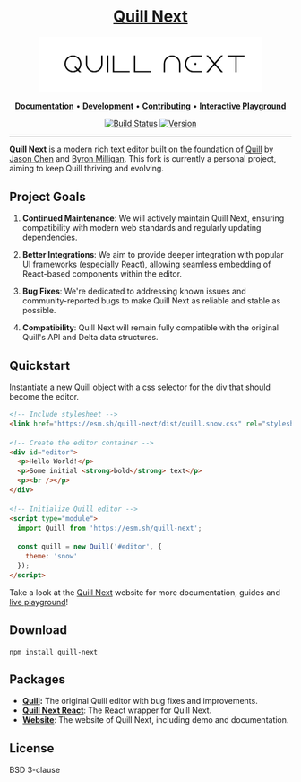 <h1 align="center">
  <a href="https://quill-next.diverse.space/" title="Quill">Quill Next</a>
</h1>
<p align="center">
  <a href="https://quill-next.diverse.space/" title="Quill"><img alt="Quill Logo" src="./images/quill-next.png" width="400"></a>
</p>
<p align="center">
  <a title="Documentation" href="https://quill-next.diverse.space/quickstart"><strong>Documentation</strong></a>
  &#x2022;
  <a title="Development" href="https://github.com/vincentdchan/quill-next/blob/main/.github/DEVELOPMENT.md"><strong>Development</strong></a>
  &#x2022;
  <a title="Contributing" href="https://github.com/vincentdchan/quill-next/blob/main/.github/CONTRIBUTING.md"><strong>Contributing</strong></a>
  &#x2022;
  <a title="Interactive Playground" href="https://quill-next.diverse.space/playground/"><strong>Interactive Playground</strong></a>
</p>
<p align="center">
  <a href="https://github.com/vincentdchan/quill-next/actions" title="Build Status"><img src="https://github.com/slab/quill/actions/workflows/main.yml/badge.svg" alt="Build Status"></a>
  <a href="https://npmjs.com/package/quill-next" title="Version"><img src="https://img.shields.io/npm/v/quill.svg" alt="Version"></a>
</p>

<hr/>

**Quill Next** is a modern rich text editor built on the foundation of [Quill](https://quilljs.com/) by [Jason Chen](https://twitter.com/jhchen) and [Byron Milligan](https://twitter.com/byronmilligan). This fork is currently a personal project, aiming to keep Quill thriving and evolving.

Project Goals
-------------

1.  **Continued Maintenance**: We will actively maintain Quill Next, ensuring compatibility with modern web standards and regularly updating dependencies.

2.  **Better Integrations**: We aim to provide deeper integration with popular UI frameworks (especially React), allowing seamless embedding of React-based components within the editor.

3. **Bug Fixes**: We're dedicated to addressing known issues and community-reported bugs to make Quill Next as reliable and stable as possible.

4. **Compatibility**: Quill Next will remain fully compatible with the original Quill's API and Delta data structures.


## Quickstart

Instantiate a new Quill object with a css selector for the div that should become the editor.

```html
<!-- Include stylesheet -->
<link href="https://esm.sh/quill-next/dist/quill.snow.css" rel="stylesheet" />

<!-- Create the editor container -->
<div id="editor">
  <p>Hello World!</p>
  <p>Some initial <strong>bold</strong> text</p>
  <p><br /></p>
</div>

<!-- Initialize Quill editor -->
<script type="module">
  import Quill from 'https://esm.sh/quill-next';

  const quill = new Quill('#editor', {
    theme: 'snow'
  });
</script>
```

Take a look at the [Quill Next](https://quill-next.diverse.space/) website for more documentation, guides and [live playground](https://quill-next.diverse.space/playground/snow)!

## Download

```shell
npm install quill-next
```


## Packages

- **[Quill](./packages/quill/):** The original Quill editor with bug fixes and improvements.
- **[Quill Next React](./packages/quill-next-react/)**: The React wrapper for Quill Next.
- **[Website](./packages/website/)**: The website of Quill Next, including demo and documentation.

## License

BSD 3-clause
